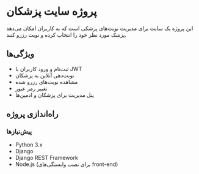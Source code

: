 # پروژه سایت پزشکان

این پروژه یک سایت برای مدیریت نوبت‌های پزشکی است که به کاربران امکان می‌دهد پزشک مورد نظر خود را انتخاب کرده و نوبت رزرو کنند.

## ویژگی‌ها
- ثبت‌نام و ورود کاربران با JWT
- نوبت‌دهی آنلاین به پزشکان
- مشاهده نوبت‌های رزرو شده
- تغییر رمز عبور
- پنل مدیریت برای پزشکان و ادمین‌ها

## راه‌اندازی پروژه

### پیش‌نیازها
- Python 3.x
- Django
- Django REST Framework
- Node.js (برای نصب وابستگی‌های front-end)



